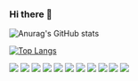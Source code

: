 ### Hi there 👋

![Anurag's GitHub stats](https://github-readme-stats.vercel.app/api?username=HwangSunBeom&show_icons=true&theme=github_dark)


[![Top Langs](https://github-readme-stats.vercel.app/api/top-langs/?username=HwangSunBeom&layout=compact)](https://github.com/anuraghazra/github-readme-stats)

<img src="https://img.shields.io/badge/HTML-000000?style=for-the-badge&logo=HTML5&logoColor=#E34F26"/>  <img src="https://img.shields.io/badge/CSS3-000000?style=for-the-badge&logo=CSS3&logoColor=#1572B6"/>  <img src="https://img.shields.io/badge/JavaScript-000000?style=for-the-badge&logo=JavaScript&logoColor=#F7DF1E"/>  <img src="https://img.shields.io/badge/React-000000?style=for-the-badge&logo=React&logoColor=#61DAFB"/>  <img src="https://img.shields.io/badge/ReactNative-000000?style=for-the-badge&logo=React&logoColor=#61DAFB"/>  <img src="https://img.shields.io/badge/Python-000000?style=for-the-badge&logo=Python&logoColor=#3776AB"/>  <img src="https://img.shields.io/badge/Django-000000?style=for-the-badge&logo=Django&logoColor=#092E20"/>  <img src="https://img.shields.io/badge/Figma-000000?style=for-the-badge&logo=Figma&logoColor=#F24E1E"/>  <img src="https://img.shields.io/badge/Adobe XD-000000?style=for-the-badge&logo=Adobe XD&logoColor=#FF61F6"/>  <img src="https://img.shields.io/badge/Adobe Photoshop-000000?style=for-the-badge&logo=Adobe Photoshop&logoColor=#31A8FF"/>  <img src="https://img.shields.io/badge/Adobe After Effects-000000?style=for-the-badge&logo=Adobe After Effects&logoColor=#9999FF"/>



<!--
**HwangSunBeom/HwangSunBeom** is a ✨ _special_ ✨ repository because its `README.md` (this file) appears on your GitHub profile.

Here are some ideas to get you started:

- 🔭 I’m currently working on ...
- 🌱 I’m currently learning ...
- 👯 I’m looking to collaborate on ...
- 🤔 I’m looking for help with ...
- 💬 Ask me about ...
- 📫 How to reach me: ...
- 😄 Pronouns: ...
- ⚡ Fun fact: ...
-->
